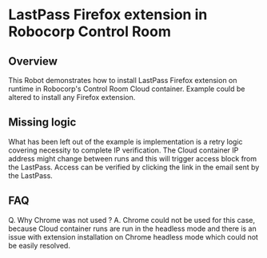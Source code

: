 # LastPass Firefox extension in Robocorp Control Room

## Overview

This Robot demonstrates how to install LastPass Firefox extension
on runtime in Robocorp's Control Room Cloud container. Example could
be altered to install any Firefox extension.

## Missing logic

What has been left out of the example is implementation is a retry logic
covering necessity to complete IP verification. The Cloud container IP
address might change between runs and this will trigger access block
from the LastPass. Access can be verified by clicking the link in the
email sent by the LastPass.

## FAQ

Q. Why Chrome was not used ?
A. Chrome could not be used for this case, because Cloud container runs
are run in the headless mode and there is an issue with extension
installation on Chrome headless mode which could not be easily resolved.
